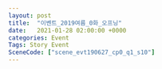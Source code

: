 ```yaml
---
layout: post
title:  "이벤트_2019여름_0화_오프닝"
date:   2021-01-28 02:00:00 +0000
categories: Event
Tags: Story Event
SceneCode: ["scene_evt190627_cp0_q1_s10"]
---
```

